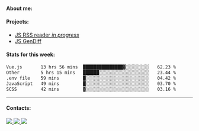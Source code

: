 #### About me:

#### Projects:
- [JS RSS reader *in progress*](https://github.com/GKoil/frontend-project-lvl3)
- [JS GenDiff](https://github.com/GKoil/GenDiff)

#### Stats for this week:
<!--START_SECTION:waka-->

```txt
Vue.js       13 hrs 56 mins  ███████████████▓░░░░░░░░░   62.23 %
Other        5 hrs 15 mins   ██████░░░░░░░░░░░░░░░░░░░   23.44 %
.env file    59 mins         █░░░░░░░░░░░░░░░░░░░░░░░░   04.42 %
JavaScript   49 mins         █░░░░░░░░░░░░░░░░░░░░░░░░   03.70 %
SCSS         42 mins         ▓░░░░░░░░░░░░░░░░░░░░░░░░   03.16 %
```

<!--END_SECTION:waka-->
---
#### Contacts:

<a target='_blank' title='LinkedIn' href="https://www.linkedin.com/in/gkoil/">
  <img src="https://img.shields.io/badge/LinkedIn-0077B5?style=for-the-badge&logo=linkedin&logoColor=white" />
</a>
<a target='_blank' title='Telegram' href="https://t.me/gkoil">
  <img src="https://img.shields.io/badge/Telegram-2CA5E0?style=for-the-badge&logo=telegram&logoColor=white" />
</a>
<a target='_blank' title='Gmail' href="mailto: gk.grigorev@gmail.com">
  <img src="https://img.shields.io/badge/Gmail-D14836?style=for-the-badge&logo=gmail&logoColor=white" />
</a>

